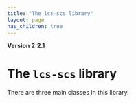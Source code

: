 ```yaml
---
title: "The lcs-scs library"
layout: page
has_children: true
---
```


**Version 2.2.1**

# The `lcs-scs` library

There are three main classes in this library.
